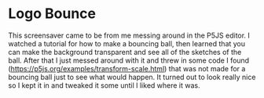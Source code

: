 # Logo Bounce

This screensaver came to be from me messing around in the P5JS editor. I watched a tutorial for how to make a bouncing ball, then learned that you can make the background transparent and see all of the sketches of the ball. After that I just messed around with it and threw in some code I found (https://p5js.org/examples/transform-scale.html) that was not made for a bouncing ball just to see what would happen. It turned out to look really nice so I kept it in and tweaked it some until I liked where it was.
